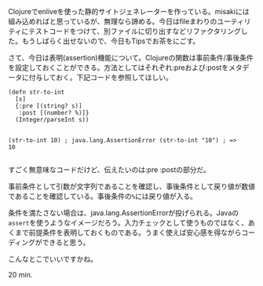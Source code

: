 Clojureでenliveを使った静的サイトジェネレーターを作っている。misakiには組み込めればと思っているが、無理なら諦める。今日はfileまわりのユーティリティにテストコードをつけて、別ファイルに切り出すなどリファクタリングした。もうしばらく出せないので、今日もTipsでお茶をにごす。

さて、今日は表明(assertion)機能について。Clojureの関数は事前条件/事後条件を設定しておくことができる。方法としてはそれぞれ:preおよび:postをメタデータに付与しておく。下記コードを参照してほしい。

<div><script src="https://gist.github.com/3722379.js?file=assert.clj"></script><noscript>
<pre><code>(defn str-to-int
  [s]
  {:pre [(string? s)]
   :post [(number? %)]}
  (Integer/parseInt s))

(str-to-int 10) ; java.lang.AssertionError
(str-to-int &quot;10&quot;) ; =&gt; 10</code></pre></noscript></div>

すごく無意味なコードだけど、伝えたいのは:pre :postの部分だ。

事前条件として引数が文字列であることを確認し、事後条件として戻り値が数値であることを確認している。事後条件の`%`には戻り値が入る。

条件を満たさない場合は、java.lang.AssertionErrorが投げられる。Javaの`assert`を使うようなイメージだろう。入力チェックとして使うものではなく、あくまで前提条件を表明しておくものである。うまく使えば安心感を得ながらコーディングができると思う。

こんなとこでいいですかね。

20 min.
